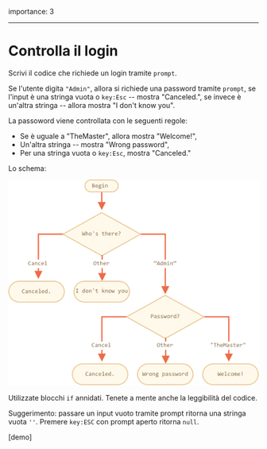 importance: 3

---

# Controlla il login

Scrivi il codice che richiede un login tramite `prompt`.

Se l'utente digita `"Admin"`, allora si richiede una password tramite `prompt`, se l'input è una stringa vuota o `key:Esc` -- mostra "Canceled.", se invece è un'altra stringa -- allora mostra "I don't know you".

La passoword viene controllata con le seguenti regole:

- Se è uguale a "TheMaster", allora mostra "Welcome!",
- Un'altra stringa -- mostra "Wrong password",
- Per una stringa vuota o `key:Esc`, mostra "Canceled."

Lo schema:

![](ifelse_task.png)

Utilizzate blocchi `if` annidati. Tenete a mente anche la leggibilità del codice.

Suggerimento: passare un input vuoto tramite prompt ritorna una stringa vuota `''`. Premere `key:ESC` con prompt aperto ritorna `null`.

[demo]
